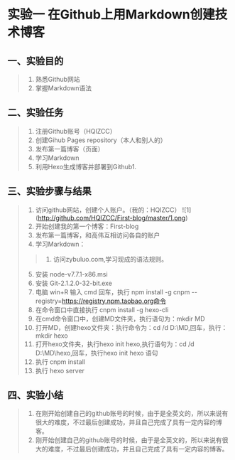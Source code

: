 # 实验一 在Github上用Markdown创建技术博客


## 一、实验目的

> 1. 熟悉Github网站
> 2. 掌握Markdown语法


## 二、实验任务

> 1. 注册Github账号（HQIZCC）
> 2. 创建Gihub Pages repository（本人和别人的）
> 3. 发布第一篇博客（页面）
> 4. 学习Markdown
> 5. 利用Hexo生成博客并部署到Github1.


## 三、实验步骤与结果

> 1. 访问github网站，创建个人账户。（我的：HQIZCC）
![1] (http://github.com/HQIZCC/First-blog/master/1.png)
> 2. 开始创建我的第一个博客：First-blog
> 3. 发布第一篇博客，和高伟互相访问各自的账户
> 4. 学习Markdown：
>> 1. 访问zybuluo.com,学习现成的语法规则。 
> 5. 安装 node-v7.7.1-x86.msi
> 6. 安装 Git-2.1.2.0-32-bit.exe
> 7. 电脑 win+R 输入 cmd 回车，执行 npm install -g cnpm --registry=https://registry.npm.taobao.org命令
> 8. 在命令窗口中直接执行 cnpm install -g hexo-cli
> 9. 在cmd命令窗口中，创建MD文件夹，执行语句为：mkdir MD
> 10. 打开MD，创建hexo文件夹：执行命令为：cd /d D:\MD,回车，执行：mkdir hexo
> 11. 打开hexo文件夹，执行hexo init hexo,执行语句为：cd /d D:\MD\hexo,回车，执行hexo init hexo 语句
> 12. 执行 cnpm install
> 13. 执行 hexo server

## 四、实验小结
> 1. 在刚开始创建自己的github账号的时候，由于是全英文的，所以来说有很大的难度，不过最后创建成功，并且自己完成了具有一定内容的博客。
> 2. 刚开始创建自己的github账号的时候，由于是全英文的，所以来说有很大的难度，不过最后创建成功，并且自己完成了具有一定内容的博客。
